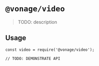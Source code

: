 # `@vonage/video`

> TODO: description

## Usage

```
const video = require('@vonage/video');

// TODO: DEMONSTRATE API
```
